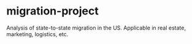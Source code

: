 # migration-project
Analysis of state-to-state migration in the US. Applicable in real estate, marketing, logistics, etc.
